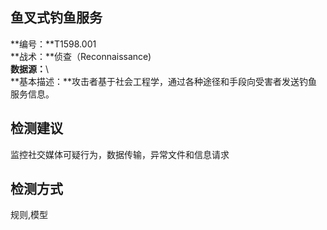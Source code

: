 ## 鱼叉式钓鱼服务  
**编号：**T1598.001  
**战术：**侦查（Reconnaissance)  
**数据源：**\  
**基本描述：**攻击者基于社会工程学，通过各种途径和手段向受害者发送钓鱼服务信息。  
## 检测建议  
监控社交媒体可疑行为，数据传输，异常文件和信息请求  
## 检测方式  
规则,模型